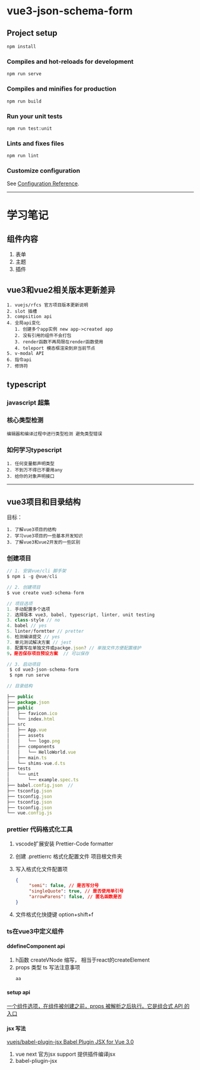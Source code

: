 # vue3-json-schema-form

## Project setup
```
npm install
```

### Compiles and hot-reloads for development
```
npm run serve
```

### Compiles and minifies for production
```
npm run build
```

### Run your unit tests
```
npm run test:unit
```

### Lints and fixes files
```
npm run lint
```

### Customize configuration
See [Configuration Reference](https://cli.vuejs.org/config/).


****
# 学习笔记

## 组件内容

1. 表单
2. 主题
3. 插件

## vue3和vue2相关版本更新差异

    1. vuejs/rfcs 官方项目版本更新说明
    2. slot 插槽
    3. compsition api 
    4. 全局api变化
       1. 创建多个app实例 new app->created app 
       2. 没有引用的组件不会打包
       3. render函数不再局限在render函数使用
       4. teleport 模态框渲染到非当前节点
    5. v-modal API
    6. 指令api
    7. 修饰符

## typescript

### javascript 超集

### 核心类型检测
    编辑器和编译过程中进行类型检测 避免类型错误

### 如何学习typescript
    1. 任何变量都声明类型
    2. 不到万不得已不要用any
    3. 给你的对象声明接口

****

## vue3项目和目录结构
目标：

    1. 了解vue3项目的结构
    2. 学习vue3项目的一些基本开发知识
    3. 了解vue3和vue2开发的一些区别

### 创建项目

   
```js
// 1. 安装vue/cli 脚手架
$ npm i -g @vue/cli

// 2. 创建项目
$ vue create vue3-schema-form

// 项目选项 
1. 手动配置多个选项
2. 选择版本 vue3, babel, typescript, linter, unit testing
3. class-style // no
4. babel // yes
5. linter/formtter // pretter
6. 检测编译提交 // yes
7. 单元测试解决方案 // jest 
8. 配置写在单独文件或packge.json? // 单独文件方便配置维护
9，是否保存项目预设方案  // 可以保存

// 3. 启动项目
 $ cd vue3-json-schema-form
 $ npm run serve

// 目录结构

├── public
├── package.json
├── public
│   ├── favicon.ico
│   └── index.html
├── src
│   ├── App.vue
│   ├── assets
│   │   └── logo.png
│   ├── components
│   │   └── HelloWorld.vue
│   ├── main.ts
│   └── shims-vue.d.ts
├── tests
│   └── unit
│       └── example.spec.ts
├── babel.config.json  // 
├── tsconfig.json
├── tsconfig.json
├── tsconfig.json
├── tsconfig.json
└── vue.config.js

```

### prettier 代码格式化工具

1. vscode扩展安装 Prettier-Code formatter
2. 创建 .prettierrc 格式化配置文件 项目根文件夹
3. 写入格式化文件配置项
   
   ```json
   {
        "semi": false, // 是否写分号
        "singleQuote": true, // 是否使用单引号
        "arrowParens": false, // 匿名函数是否
   }
   ```
4. 文件格式化快捷键 option+shift+f
   
### ts在vue3中定义组件

#### ddefineComponent api

1. h函数 createVNode 缩写， 相当于react的createElement
2. props 类型 ts 写法注意事项
   ```js
   aa
   ```

#### setup api

[一个组件选项，在组件被创建之前，props 被解析之后执行。它是组合式 API 的入口](#https://v3.cn.vuejs.org/api/composition-api.html#setup)


#### jsx 写法
[ vuejs/babel-plugin-jsx Babel Plugin JSX for Vue 3.0](#https://github.com/vuejs/babel-plugin-jsx)
1. vue next 官方jsx support 提供插件编译jsx
2. babel-pliugin-jsx




